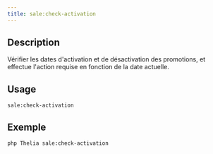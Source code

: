 ```yaml
---
title: sale:check-activation
---
```


## Description
Vérifier les dates d'activation et de désactivation des promotions, et effectue l'action requise en fonction de la date actuelle.

## Usage
```shell
sale:check-activation
```

## Exemple
```shell
php Thelia sale:check-activation
```